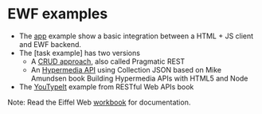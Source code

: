 EWF examples
===

* The [app](/app/README.md) example show a basic integration between a HTML + JS client and EWF backend.
* The [task example] has two versions
  * A [CRUD approach](task_example/pragmatic_rest/readme.md), also called Pragmatic REST
  * An [Hypermedia API](task_example/hypermedia_cj/readme.md) using Collection JSON based on Mike Amundsen book Building Hypermedia APIs with HTML5 and Node
* The [YouTypeIt](/YouTypeIt/Readme.md) example from RESTful Web APIs book

Note: Read the Eiffel Web [workbook](/workbook/workbook.md) for documentation.


